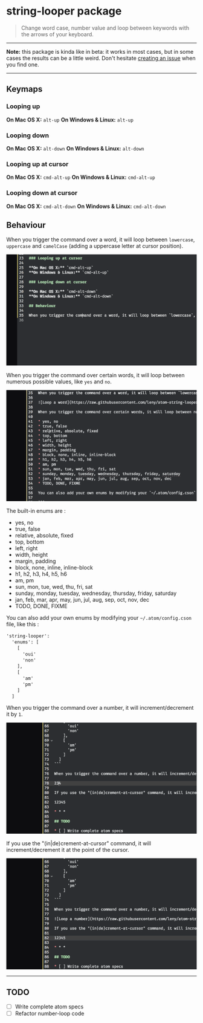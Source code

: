 # string-looper package

> Change word case, number value and loop between keywords with the arrows of your keyboard.

* * *

**Note:** this package is kinda like in beta: it works in most cases, but in some cases the results can be a little weird. Don't hesitate [creating an issue](https://github.com/leny/atom-string-looper/issues) when you find one.

* * *

## Keymaps

### Looping up

**On Mac OS X:** `alt-up`
**On Windows & Linux:** `alt-up`

### Looping down

**On Mac OS X:** `alt-down`
**On Windows & Linux:** `alt-down`

### Looping up at cursor

**On Mac OS X:** `cmd-alt-up`
**On Windows & Linux:** `cmd-alt-up`

### Looping down at cursor

**On Mac OS X:** `cmd-alt-down`
**On Windows & Linux:** `cmd-alt-down`

## Behaviour

When you trigger the command over a word, it will loop between `lowercase`, `uppercase` and `camelCase` (adding a uppercase letter at cursor position).

![Loop a word](https://raw.githubusercontent.com/leny/atom-string-looper/master/caps/word-looper.gif)

When you trigger the command over certain words, it will loop between numerous possible values, like `yes` and `no`.

![Loop an enum](https://raw.githubusercontent.com/leny/atom-string-looper/master/caps/enum-looper.gif)

The built-in enums are :

* yes, no
* true, false
* relative, absolute, fixed
* top, bottom
* left, right
* width, height
* margin, padding
* block, none, inline, inline-block
* h1, h2, h3, h4, h5, h6
* am, pm
* sun, mon, tue, wed, thu, fri, sat
* sunday, monday, tuesday, wednesday, thursday, friday, saturday
* jan, feb, mar, apr, may, jun, jul, aug, sep, oct, nov, dec
* TODO, DONE, FIXME

You can also add your own enums by modifying your `~/.atom/config.cson` file, like this :

```
'string-looper':
  'enums': [
    [
      'oui'
      'non'
    ],
    [
      'am'
      'pm'
    ]
  ]
```

When you trigger the command over a number, it will increment/decrement it by `1`.

![Loop a number](https://raw.githubusercontent.com/leny/atom-string-looper/master/caps/number-looper.gif)

If you use the "(in|de)crement-at-cursor" command, it will increment/decrement it at the point of the cursor.

![Loop a number at the cursor](https://raw.githubusercontent.com/leny/atom-string-looper/master/caps/number-looper-at-cursor.gif)

* * *

## TODO

* [ ] Write complete atom specs
* [ ] Refactor number-loop code
